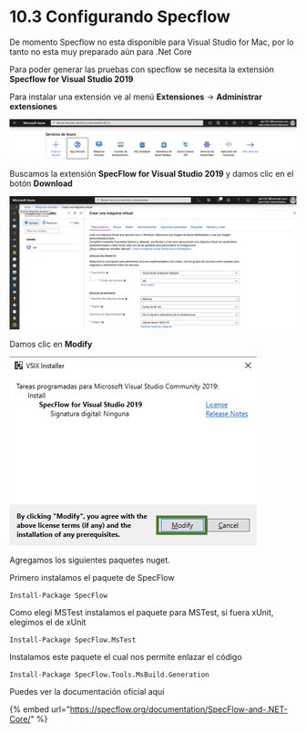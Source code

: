 # 10.3 Configurando Specflow

De momento Specflow no esta disponible para Visual Studio for Mac, por lo tanto no esta muy preparado aún para .Net Core

 Para poder generar las pruebas con specflow se necesita la extensión **Specflow for Visual Studio 2019**

Para instalar una extensión ve al menú **Extensiones** -&gt; **Administrar extensiones**

![](../.gitbook/assets/image%20%28287%29.png)

Buscamos la extensión **SpecFlow for Visual Studio 2019** y damos clic en el botón **Download**

![](../.gitbook/assets/image%20%28111%29.png)

Damos clic en **Modify**

![](../.gitbook/assets/image%20%289%29.png)

Agregamos los siguientes paquetes nuget. 

Primero instalamos el paquete de SpecFlow

```text
Install-Package SpecFlow
```

 Como elegi MSTest instalamos el paquete para MSTest, si fuera xUnit, elegimos el de xUnit

```text
Install-Package SpecFlow.MsTest
```

Instalamos este paquete el cual nos permite enlazar el código

```text
Install-Package SpecFlow.Tools.MsBuild.Generation 
```

Puedes ver la documentación oficial aquí

{% embed url="https://specflow.org/documentation/SpecFlow-and-.NET-Core/" %}





